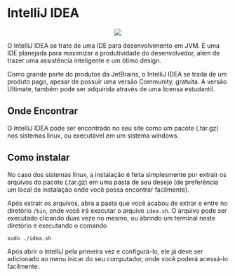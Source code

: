 # IntelliJ IDEA

<div style="text-align:center"><img src="https://upload.wikimedia.org/wikipedia/commons/thumb/d/d5/IntelliJ_IDEA_Logo.svg/480px-IntelliJ_IDEA_Logo.svg.png" /></div>

O IntelliJ IDEA se trate de uma IDE para desenvolvimento em JVM. É uma IDE planejada para maximizar a produtividade do desenvolvedor, além de trazer uma assistência inteligente e um ótimo design.

Como grande parte do produtos da JetBrains, o IntelliJ IDEA se trada de um produto pago, apesar de possuir uma versão Community, gratuita. A versão Ultimate, também pode ser adquirida através de uma licensa estudantil.

## Onde Encontrar

<p>O IntelliJ IDEA pode ser encontrado no seu <a src="https://code.visualstudio.com/">site</a> como um pacote (.tar.gz) nos sistemas linux, ou executável em um sistema windows.</p>

## Como instalar

No caso dos sistemas linux, a instalação é feita simplesmente por extrair os arquivos do pacote (.tar.gz) em uma pasta de seu desejo (de preferência um local de instalação onde você possa encontrar facilmente).

Após extrair os arquivos, abra a pasta que você acabou de extrar e entre no diretório `/bin`, onde você irá executar o arquivo `idea.sh`. O arquivo pode ser executado clicando duas veze no mesmo, ou abrindo um terminal neste diretório e executando o comando

```
sudo ./idea.sh
```

Após abrir o IntelliJ pela primeira vez e configurá-lo, ele já deve ser adicionado ao menu inicar do seu computador, onde você poderá acessá-lo facilmente.

